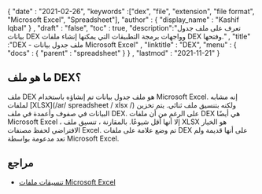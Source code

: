 {
  "date" : "2021-02-26",
  "keywords" :["dex", "file", "extension", "file format", "Microsoft Excel", "Spreadsheet"],
  "author" : {
    "display_name" : "Kashif Iqbal"
} ,
  "draft" : "false",
  "toc" : true,
  "description":"تعرف على ملف جدول بيانات DEX وواجهات برمجة التطبيقات التي يمكنها إنشاء ملفات DEX وفتحها." ,
  "title" :"DEX - ملف جدول بيانات Microsoft Excel" ,
  "linktitle" : "DEX",
  "menu" : {
    "docs" : {
      "parent" : "spreadsheet"
}
} ,
  "lastmod" : "2021-11-21"
}

## ما هو ملف DEX؟

ملف DEX هو ملف جدول بيانات تم إنشاؤه باستخدام Microsoft Excel. إنه مشابه لملفات [XLSX](/ar/ spreadsheet / xlsx /) ولكنه بتنسيق ملف ثنائي. يتم تخزين البيانات في صفوف وأعمدة في ملف DEX. على الرغم من أن ملفات DEX هي أيضًا Microsoft Excel ، إلا أنها أقل شيوعًا. بالمقارنة ، تنسيق ملف XLSX هو الخيار الافتراضي لحفظ مصنفات Excel. تم وضع علامة على ملفات DEX على أنها قديمة ولم تعد مدعومة بواسطة Microsoft Excel.

## مراجع

* [تنسيقات ملفات Microsoft Excel](https://support.microsoft.com/en-us/office/file-formats-that-are-supported-in-excel-0943ff2c-6014-4e8d-aaea-b83d51d46247)

